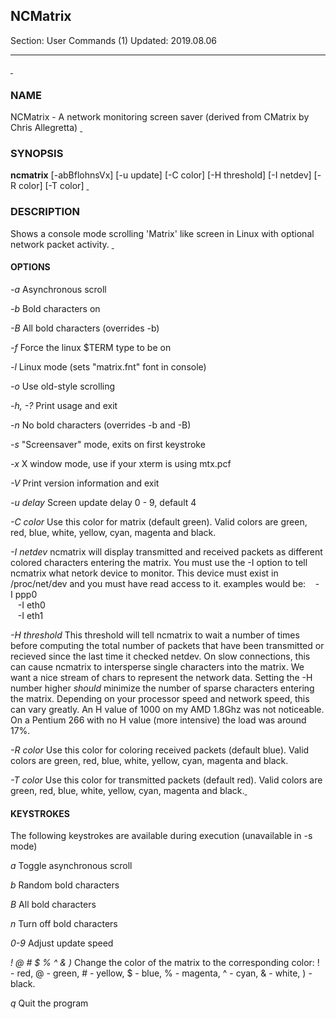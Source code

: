 ## NCMatrix

Section: User Commands (1)
Updated: 2019.08.06

* * *

[ ]()

### NAME
NCMatrix - A network monitoring screen saver (derived from CMatrix by Chris Allegretta) [ ]()

### SYNOPSIS
**ncmatrix** [-abBflohnsVx] [-u update] [-C color] [-H threshold] [-I netdev] [-R color] [-T color] [ ]()

### DESCRIPTION
Shows a console mode scrolling 'Matrix' like screen in Linux with optional network packet activity. [ ]()

#### OPTIONS
_-a_
Asynchronous scroll

_-b_
Bold characters on

_-B_
All bold characters (overrides -b)

_-f_
Force the linux $TERM type to be on

_-l_
Linux mode (sets "matrix.fnt" font in console)

_-o_
Use old-style scrolling

_-h, -?_
Print usage and exit

_-n_
No bold characters (overrides -b and -B)

_-s_
"Screensaver" mode, exits on first keystroke

_-x_
X window mode, use if your xterm is using mtx.pcf

_-V_
Print version information and exit

_-u delay_
Screen update delay 0 - 9, default 4

_-C color_
Use this color for matrix (default green). Valid colors are green, red, blue, white, yellow, cyan, magenta and black.

_-I netdev_
ncmatrix will display transmitted and received packets as different colored characters entering the matrix. You must use the -I option to tell ncmatrix what netork device to monitor. This device must exist in /proc/net/dev and you must have read access to it. examples would be:
   -I ppp0   
   -I eth0   
   -I eth1   

_-H threshold_
This threshold will tell ncmatrix to wait a number of times before computing the total number of packets that have been transmitted or recieved since the last time it checked netdev. On slow connections, this can cause ncmatrix to intersperse single characters into the matrix. We want a nice stream of chars to represent the network data. Setting the -H number higher *should* minimize the number of sparse characters entering the matrix. Depending on your processor speed and network speed, this can vary greatly. An H value of 1000 on my AMD 1.8Ghz was not noticeable. On a Pentium 266 with no H value (more intensive) the load was around 17%.

_-R color_
Use this color for coloring received packets (default blue). Valid colors are green, red, blue, white, yellow, cyan, magenta and black.

_-T color_
Use this color for transmitted packets (default red). Valid colors are green, red, blue, white, yellow, cyan, magenta and black.[ ]()

#### KEYSTROKES
The following keystrokes are available during execution (unavailable in -s mode)

_a_
Toggle asynchronous scroll

_b_
Random bold characters

_B_
All bold characters

_n_
Turn off bold characters

_0-9_
Adjust update speed

_! @ # $ % ^ & )_
Change the color of the matrix to the corresponding color: ! - red, @ - green, # - yellow, $ - blue, % - magenta, ^ - cyan, & - white, ) - black.

_q_
Quit the program
